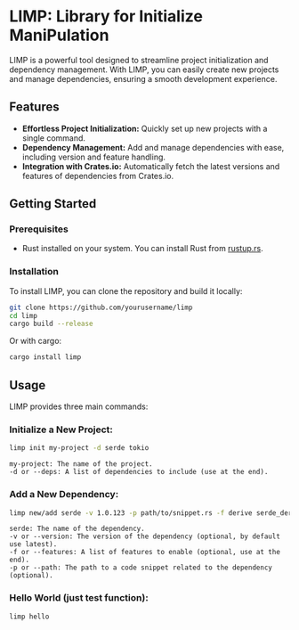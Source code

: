  # LIMP: Library for Initialize ManiPulation

LIMP is a powerful tool designed to streamline project initialization and dependency management. With LIMP, you can easily create new projects and manage dependencies, ensuring a smooth development experience.

## Features

- **Effortless Project Initialization:** Quickly set up new projects with a single command.
- **Dependency Management:** Add and manage dependencies with ease, including version and feature handling.
- **Integration with Crates.io:** Automatically fetch the latest versions and features of dependencies from Crates.io.

## Getting Started

### Prerequisites

- Rust installed on your system. You can install Rust from [rustup.rs](https://rustup.rs/).

### Installation

To install LIMP, you can clone the repository and build it locally:

```sh
git clone https://github.com/yourusername/limp
cd limp
cargo build --release
```

Or with cargo:

```sh
cargo install limp
```

## Usage

LIMP provides three main commands:

###   Initialize a New Project:

```sh
limp init my-project -d serde tokio
```
    my-project: The name of the project.
    -d or --deps: A list of dependencies to include (use at the end).

###   Add a New Dependency:

```sh
limp new/add serde -v 1.0.123 -p path/to/snippet.rs -f derive serde_derive 
```
    serde: The name of the dependency.
    -v or --version: The version of the dependency (optional, by default use latest).
    -f or --features: A list of features to enable (optional, use at the end).
    -p or --path: The path to a code snippet related to the dependency (optional).

###   Hello World (just test function):
 
```sh
limp hello
```
